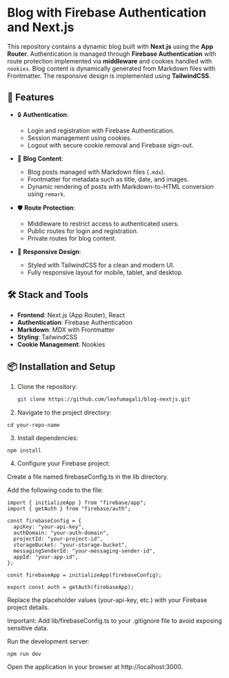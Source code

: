 # Blog with Firebase Authentication and Next.js

This repository contains a dynamic blog built with **Next.js** using the **App Router**. Authentication is managed through **Firebase Authentication** with route protection implemented via **middleware** and cookies handled with `nookies`. Blog content is dynamically generated from Markdown files with Frontmatter. The responsive design is implemented using **TailwindCSS**.

## 🚀 Features

- 🔒 **Authentication**:
  - Login and registration with Firebase Authentication.
  - Session management using cookies.
  - Logout with secure cookie removal and Firebase sign-out.

- 📄 **Blog Content**:
  - Blog posts managed with Markdown files (`.mdx`).
  - Frontmatter for metadata such as title, date, and images.
  - Dynamic rendering of posts with Markdown-to-HTML conversion using `remark`.

- 🛡️ **Route Protection**:
  - Middleware to restrict access to authenticated users.
  - Public routes for login and registration.
  - Private routes for blog content.

- 🎨 **Responsive Design**:
  - Styled with TailwindCSS for a clean and modern UI.
  - Fully responsive layout for mobile, tablet, and desktop.

## 🛠️ Stack and Tools

- **Frontend**: Next.js (App Router), React
- **Authentication**: Firebase Authentication
- **Markdown**: MDX with Frontmatter
- **Styling**: TailwindCSS
- **Cookie Management**: Nookies

## 📦 Installation and Setup

1. Clone the repository:
   ```bash
   git clone https://github.com/leofumagali/blog-nextjs.git
   ```

2. Navigate to the project directory:

  ``` cd your-repo-name ```

3. Install dependencies:

``` npm install ```

4. Configure your Firebase project:

Create a file named firebaseConfig.ts in the lib directory.

Add the following code to the file: 
``` 
import { initializeApp } from "firebase/app"; 
import { getAuth } from "firebase/auth";

const firebaseConfig = { 
  apiKey: "your-api-key", 
  authDomain: "your-auth-domain", 
  projectId: "your-project-id", 
  storageBucket: "your-storage-bucket", 
  messagingSenderId: "your-messaging-sender-id", 
  appId: "your-app-id", 
};

const firebaseApp = initializeApp(firebaseConfig);

export const auth = getAuth(firebaseApp); 
```

Replace the placeholder values (your-api-key, etc.) with your Firebase project details.

Important: Add lib/firebaseConfig.ts to your .gitignore file to avoid exposing sensitive data.

Run the development server:

``` npm run dev ```

Open the application in your browser at http://localhost:3000.